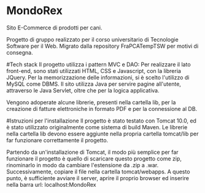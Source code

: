 # MondoRex
Sito E-Commerce di prodotti per cani.

Progetto di gruppo realizzato per il corso universitario di Tecnologie Software per il Web.
Migrato dalla repository FraPCATempTSW per motivi di consegna.

#Tech stack
Il progetto utilizza i pattern MVC e DAO:
 Per realizzare il lato front-end, sono stati utilizzati HTML, CSS e Javascript, con la libreria JQuery. 
 Per la memorizzazione delle informazioni, si è scelto l'utilizzo di MySQL come DBMS.
 Il sito utilizza Java per servire pagine all'utente, attraverso le Java Servlet, oltre che per la logica applicativa.
 
Vengono adoperate alcune librerie, presenti nella cartella lib, per la creazione di fatture elettroniche in formato PDF e per la connessione al DB.

#Istruzioni per l'installazione
Il progetto è stato testato con Tomcat 10.0, ed è stato utilizzato originalmente come sistema di build Maven.
Le librerie nella cartella lib devono essere aggiunte nella propria cartella tomcat/lib per far funzionare correttamente il progetto.

Partendo da un'installazione di Tomcat, il modo più semplice per far funzionare il progetto è quello di scaricare questo progetto come zip, rinominarlo in modo da cambiare l'estensione da .zip a .war.
Successivamente, copiare il file nella cartella tomcat/webapps.
A questo punto, è sufficiente avviare il server, aprire il proprio browser ed inserire nella barra url: localhost:MondoRex
